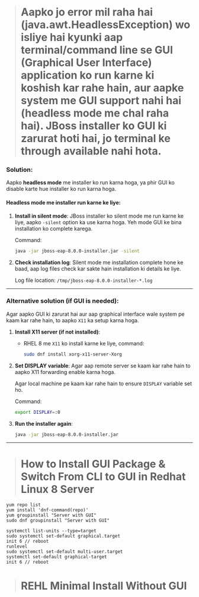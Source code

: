 > # Aapko jo error mil raha hai (java.awt.HeadlessException) wo isliye hai kyunki aap terminal/command line se GUI (Graphical User Interface) application ko run karne ki koshish kar rahe hain, aur aapke system me GUI support nahi hai (headless mode me chal raha hai). JBoss installer ko GUI ki zarurat hoti hai, jo terminal ke through available nahi hota.

### Solution:
Aapko **headless mode** me installer ko run karna hoga, ya phir GUI ko disable karte hue installer ko run karna hoga.

#### Headless mode me installer run karne ke liye:

1. **Install in silent mode**:
   JBoss installer ko silent mode me run karne ke liye, aapko `-silent` option ka use karna hoga. Yeh mode GUI ke bina installation ko complete karega.

   Command:
   ```bash
   java -jar jboss-eap-8.0.0-installer.jar -silent
   ```

2. **Check installation log**:
   Silent mode me installation complete hone ke baad, aap log files check kar sakte hain installation ki details ke liye.

   Log file location: `/tmp/jboss-eap-8.0.0-installer-*.log`

---

### Alternative solution (if GUI is needed):
Agar aapko GUI ki zarurat hai aur aap graphical interface wale system pe kaam kar rahe hain, to aapko `X11` ka setup karna hoga.

1. **Install X11 server (if not installed)**:
   - RHEL 8 me `X11` ko install karne ke liye, command:
     ```bash
     sudo dnf install xorg-x11-server-Xorg
     ```
   
2. **Set DISPLAY variable**:
   Agar aap remote server se kaam kar rahe hain to aapko X11 forwarding enable karna hoga.
   
   Agar local machine pe kaam kar rahe hain to ensure `DISPLAY` variable set ho.

   Command:
   ```bash
   export DISPLAY=:0
   ```

3. **Run the installer again**:
   ```bash
   java -jar jboss-eap-8.0.0-installer.jar
   ```

<hr>

> # How to Install GUI Package & Switch From CLI to GUI in Redhat Linux 8 Server

```
yum repo list
yum install 'dnf-command(repo)'
yum groupinstall "Server with GUI"
sudo dnf groupinstall "Server with GUI"

systemctl list-units --type=target
sudo systemctl set-default graphical.target
init 6 // reboot
runlevel
sudo systemctl set-default multi-user.target
systemctl set-default graphical-target
init 6 // reboot
```

> # REHL Minimal Install Without GUI
